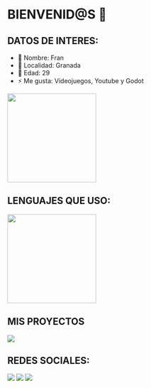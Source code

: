 # BIENVENID@S 👋

## DATOS DE INTERES:

- 🌝 Nombre: Fran
- 🌱 Localidad: Granada
- 🤔 Edad: 29
- ⚡ Me gusta: Videojuegos, Youtube y Godot

<a href="https://github.com/anuraghazra/github-readme-stats">
  <img height=200 align="center" src="https://github-readme-stats.vercel.app/api?username=mrpotrex" />
</a>

## LENGUAJES QUE USO:
<a href="https://github.com/anuraghazra/github-readme-stats?tab=readme-ov-file#all-demos">
  <img height=200 align="center" src="https://github-readme-stats.vercel.app/api/top-langs?username=mrpotrex&layout=compact&langs_count=8&card_width=320" />
</a>

## MIS PROYECTOS
<a href="https://github.com/MrPotrex/llantas">
  <img align="center" src="https://github-readme-stats.vercel.app/api/pin/?username=mrpotrex&repo=llantas" />
</a>


## REDES SOCIALES:
[<img src="https://img.shields.io/discord/215474666981163008?style=for-the-badge&logo=discord&labelColor=7289da&logoColor=white&color=2c2f33&label=Discord"/>](https://discord.gg/HpwGWadKjM) [<img src="https://img.shields.io/youtube/channel/subscribers/UChC4bc_gdnS8wB9IW2hvVbg?style=for-the-badge&logo=youtube&labelColor=da3f3f&logoColor=white&color=2c2f33&label=Youtube"/>](https://www.youtube.com/channel/UChC4bc_gdnS8wB9IW2hvVbg) [<img src="https://img.shields.io/twitter/follow/MrPotrex?style=for-the-badge&logo=x&labelColor=444444&logoColor=white&color=444444&label=Sigueme en X" />](https://x.com/MrPotrex)




